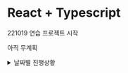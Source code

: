 # React + Typescript

221019 연습 프로젝트 시작

아직 무계획

<details>
<summary>날짜별 진행상황</summary>

- 1019 : 연습 프로젝트 시작
- 1020 : Hello world 찍기
- 1024 : greeting에 클릭시 console.log 찍는 버튼
- 1025 : 폴더별로 나눠서 정리, 링크버튼 만들기